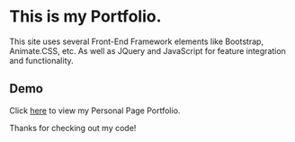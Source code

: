 # This is my Portfolio.

This site uses several Front-End Framework elements like Bootstrap, Animate.CSS, etc. As well as JQuery and JavaScript for feature integration and functionality.


## Demo

Click [here](https://miguelaw.github.io/MW.Portfolio/) to view my Personal Page Portfolio.

Thanks for checking out my code!

